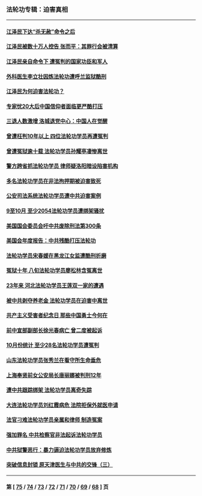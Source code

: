 ### 法轮功专辑：迫害真相
---
#### [江泽民下达“杀无赦”命令之后](../../pages/nf4379/n13878084.md?12070430) 
#### [江泽民被数十万人控告 张而平：其罪行会被清算](../../pages/nf4379/n13878074.md?12070430) 
#### [江泽民亲自命令下 遭冤判的国家功臣和军人](../../pages/nf4379/n13876685.md?12070430) 
#### [外科医生李立壮因炼法轮功遭呼兰监狱酷刑](../../pages/nf4379/n13875403.md?12070430) 
#### [江泽民为何迫害法轮功？](../../pages/nf4379/n13876324.md?12070430) 
#### [专家忧20大后中国信仰者面临更严酷打压](../../pages/nf4379/n13874993.md?12070430) 
#### [三退人数激增 洛城退党中心：中国人在觉醒](../../pages/nf4379/n13874224.md?12070430) 
#### [曾遭枉判10年以上 四位法轮功学员再遭冤判](../../pages/nf4379/n13872398.md?12070430) 
#### [曾遭冤狱逾十载 法轮功学员孙耀亭凄惨离世](../../pages/nf4379/n13871692.md?12070430) 
#### [警方跨省抓法轮功学员 律师疑洛阳暗设陷害机构](../../pages/nf4379/n13870178.md?12070430) 
#### [多名法轮功学员在非法拘押期被迫害致死](../../pages/nf4379/n13870463.md?12070430) 
#### [公安司法系统法轮功学员遭中共迫害案例](../../pages/nf4379/n13869580.md?12070430) 
#### [9至10月 至少2054法轮功学员遭绑架骚扰](../../pages/nf4379/n13867111.md?12070430) 
#### [美国国会委员会吁中共废除刑法第300条](../../pages/nf4379/n13868121.md?12070430) 
#### [美国会年度报告：中共残酷打压法轮功](../../pages/nf4379/n13867408.md?12070430) 
#### [法轮功学员宋春媛在黑龙江女监遭酷刑折磨](../../pages/nf4379/n13865630.md?12070430) 
#### [冤狱十年 八旬法轮功学员廖松林含冤离世](../../pages/nf4379/n13864239.md?12070430) 
#### [23年来 河北法轮功学员王莲双一家的遭遇](../../pages/nf4379/n13863330.md?12070430) 
#### [被中共剥夺养老金 法轮功学员在迫害中离世](../../pages/nf4379/n13861877.md?12070430) 
#### [共产主义受害者纪念日 那些中国勇士今何在](../../pages/nf4379/n13861994.md?12070430) 
#### [前中宣部副部长徐光春病亡 曾二度被起诉](../../pages/nf4379/n13857638.md?12070430) 
#### [10月份统计 至少28名法轮功学员遭冤判](../../pages/nf4379/n13861128.md?12070430) 
#### [山东法轮功学员张秀兰在看守所生命垂危](../../pages/nf4379/n13860281.md?12070430) 
#### [上海奉贤前女公安局长唐丽娜被判刑12年](../../pages/nf4379/n13859528.md?12070430) 
#### [遭中共跟踪绑架 法轮功学员离奇失踪](../../pages/nf4379/n13856504.md?12070430) 
#### [大连法轮功学员刘红霞病危 法院拒保外就医申请](../../pages/nf4379/n13856678.md?12070430) 
#### [法官刁难法轮功学员亲属和律师 制造冤案](../../pages/nf4379/n13853873.md?12070430) 
#### [强加罪名 中共检察官非法起诉法轮功学员](../../pages/nf4379/n13852456.md?12070430) 
#### [中共狱警恶行：暴力逼迫法轮功学员放弃修炼](../../pages/nf4379/n13851207.md?12070430) 
#### [突破信息封锁 原天津医生与中共的交锋（三）](../../pages/nf4379/n13849718.md?12070430) 

---
#### 第 [ [75](./75.md?12070430) / [74](./74.md?12070430) / [73](./73.md?12070430) / [72](./72.md?12070430) / [71](./71.md?12070430) / [70](./70.md?12070430) / [69](./69.md?12070430) / [68](./68.md?12070430) ] 页
